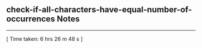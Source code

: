 <h2>check-if-all-characters-have-equal-number-of-occurrences Notes</h2><hr>[ Time taken: 6 hrs 26 m 48 s ]